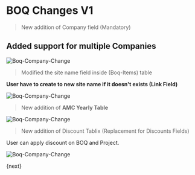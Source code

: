 <!-- add-breadcrumbs -->
<!-- add-breadcrumbs -->

# BOQ Changes V1

> New addition of Company field (Mandatory)

## Added support for multiple Companies

<img class="screenshot" alt="Boq-Company-Change" src="/docs/assets/img/change-management/boq/boq-company1.png">

> Modified the site name field inside (Boq-Items) table

**User have to create to new site name if it doesn't exists (Link Field)**

<img class="screenshot" alt="Boq-Company-Change" src="/docs/assets/img/change-management/boq/boq-sitename1.png">

> New addition of **AMC Yearly Table**

<img class="screenshot" alt="Boq-Company-Change" src="/docs/assets/img/change-management/boq/amc-yearly.png">

> New addition of Discount Tablix (Replacement for Discounts Fields)

User can apply discount on BOQ and Project.

<img class="screenshot" alt="Boq-Company-Change" src="/docs/assets/img/change-management/boq/amc-discount.png">

{next}
